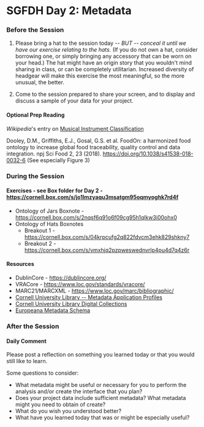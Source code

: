 # SGFDH Day 2: Metadata

### Before the Session 

1. Please bring a hat to the session today *-- BUT -- conceal it until we have our exercise relating to the hats.* (If you do not own a hat, consider borrowing one, or simply bringing any accessory that can be worn on your head.)  The hat might have an origin story that you wouldn't mind sharing in class, or can be completely utilitarian.  Increased diversity of headgear will make this exercise the most meaningful, so the more unusual, the better. 

2. Come to the session prepared to share your screen, and to display and discuss a sample of your data for your project. 

#### Optional Prep Reading

*Wikipedia*'s entry on [Musical Instrument Classification](https://en.wikipedia.org/wiki/Musical_instrument_classification)

Dooley, D.M., Griffiths, E.J., Gosal, G.S. et al. FoodOn: a harmonized food ontology to increase global food traceability, quality control and data integration. npj Sci Food 2, 23 (2018). https://doi.org/10.1038/s41538-018-0032-6  (See especially Figure 3)

### During the Session

#### Exercises - see Box folder for Day 2 - https://cornell.box.com/s/jo1lmzyaqu3msatgm95oqmyoghk7rd4f 
 * Ontology of Jars Boxnote - https://cornell.box.com/s/2nqsf6q91o6f09cg95h1qlkw3i00ohx0
 * Ontology of Hats Boxnotes
   * Breakout 1 - https://cornell.box.com/s/04krpcufg2q822fdvcm3ehk829shkny7
   * Breakout 2 - https://cornell.box.com/s/vmxhjq2pzpweswednvrlp4pu4d7q4z6r
   
#### Resources
 * DublinCore - https://dublincore.org/
 * VRACore - https://www.loc.gov/standards/vracore/
 * MARC21/MARCXML - https://www.loc.gov/marc/bibliographic/
 * [Cornell University Library -- Metadata Application Profiles](https://confluence.cornell.edu/display/mwgweb/CUL+Metadata+Application+Profiles)  
 * [Cornell University Library Digital Collections](https://digital.library.cornell.edu/collections)  
 * [Europeana Metadata Schema](https://pro.europeana.eu/files/Europeana_Professional/Share_your_data/Technical_requirements/EDM_Documentation//EDM_Definition_v5.2.8_102017.pdf)  

### After the Session

#### Daily Comment

Please post a reflection on something you learned today or that you would still like to learn. 

Some questions to consider:

* What metadata might be useful or necessary for you to perform the analysis and/or create the interface that you plan?
* Does your project data include sufficient metadata? What metadata might you need to obtain of create?
* What do you wish you understood better?
* What have you learned today that was or might be especially useful?
